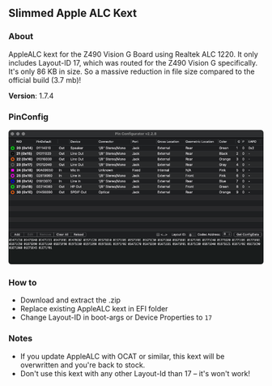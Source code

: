 ## Slimmed Apple ALC Kext

### About
AppleALC kext for the Z490 Vision G Board using Realtek ALC 1220. It only includes Layout-ID 17, which was routed for the Z490 Vision G specifically. It's only 86 KB in size. So a massive reduction in file size compared to the official build (3.7 mb)!

**Version**: 1.7.4

### PinConfig
![](https://raw.githubusercontent.com/5T33Z0/Gigabyte-Z490-Vision-G-Hackintosh-OpenCore/main/Additional_Files/ALC1220/PinConfig_LayoutID_17.png)

### How to

- Download and extract the .zip
- Replace existing AppleALC kext in EFI folder
- Change Layout-ID in boot-args or Device Properties to `17`   

### Notes

- If you update AppleALC with OCAT or similar, this kext will be overwritten and you're back to stock.
- Don't use this kext with any other Layout-Id than 17 – it's won't work!
